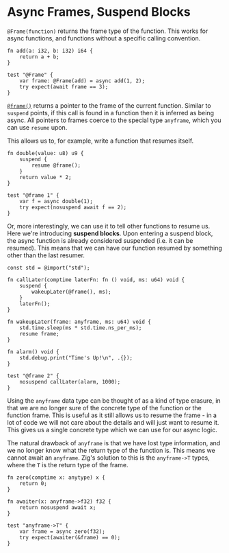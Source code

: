 # Async Frames, Suspend Blocks

`@Frame(function)` returns the frame type of the function. This works for async
functions, and functions without a specific calling convention.

```zig
fn add(a: i32, b: i32) i64 {
    return a + b;
}

test "@Frame" {
    var frame: @Frame(add) = async add(1, 2);
    try expect(await frame == 3);
}
```

[`@frame()`](https://ziglang.org/documentation/master/#frame) returns a pointer
to the frame of the current function. Similar to `suspend` points, if this call
is found in a function then it is inferred as being async. All pointers to
frames coerce to the special type `anyframe`, which you can use `resume` upon.

This allows us to, for example, write a function that resumes itself.

```zig
fn double(value: u8) u9 {
    suspend {
        resume @frame();
    }
    return value * 2;
}

test "@frame 1" {
    var f = async double(1);
    try expect(nosuspend await f == 2);
}
```

Or, more interestingly, we can use it to tell other functions to resume us. Here
we're introducing **suspend blocks**. Upon entering a suspend block, the async
function is already considered suspended (i.e. it can be resumed). This means
that we can have our function resumed by something other than the last resumer.

```zig
const std = @import("std");

fn callLater(comptime laterFn: fn () void, ms: u64) void {
    suspend {
        wakeupLater(@frame(), ms);
    }
    laterFn();
}

fn wakeupLater(frame: anyframe, ms: u64) void {
    std.time.sleep(ms * std.time.ns_per_ms);
    resume frame;
}

fn alarm() void {
    std.debug.print("Time's Up!\n", .{});
}

test "@frame 2" {
    nosuspend callLater(alarm, 1000);
}
```

Using the `anyframe` data type can be thought of as a kind of type erasure, in
that we are no longer sure of the concrete type of the function or the function
frame. This is useful as it still allows us to resume the frame - in a lot of
code we will not care about the details and will just want to resume it. This
gives us a single concrete type which we can use for our async logic.

The natural drawback of `anyframe` is that we have lost type information, and we
no longer know what the return type of the function is. This means we cannot
await an `anyframe`. Zig's solution to this is the `anyframe->T` types, where
the `T` is the return type of the frame.

```zig
fn zero(comptime x: anytype) x {
    return 0;
}

fn awaiter(x: anyframe->f32) f32 {
    return nosuspend await x;
}

test "anyframe->T" {
    var frame = async zero(f32);
    try expect(awaiter(&frame) == 0);
}
```
